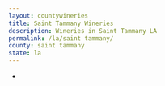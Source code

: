```yaml
---
layout: countywineries
title: Saint Tammany Wineries
description: Wineries in Saint Tammany LA
permalink: /la/saint tammany/
county: saint tammany
state: la
---
```

-
